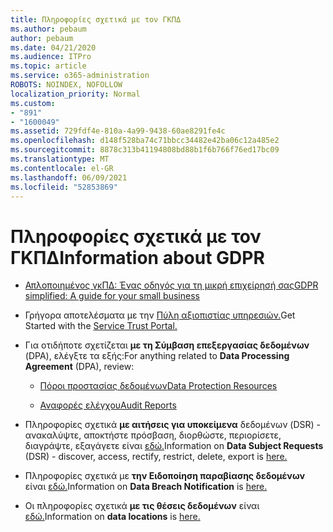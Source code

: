```yaml
---
title: Πληροφορίες σχετικά με τον ΓΚΠΔ
ms.author: pebaum
author: pebaum
ms.date: 04/21/2020
ms.audience: ITPro
ms.topic: article
ms.service: o365-administration
ROBOTS: NOINDEX, NOFOLLOW
localization_priority: Normal
ms.custom:
- "891"
- "1600049"
ms.assetid: 729fdf4e-810a-4a99-9438-60ae8291fe4c
ms.openlocfilehash: d148f528ba74c71bbcc34482e42ba06c12a485e2
ms.sourcegitcommit: 8878c313b41194808bd88b1f6b766f76ed17bc09
ms.translationtype: MT
ms.contentlocale: el-GR
ms.lasthandoff: 06/09/2021
ms.locfileid: "52853869"
---
```

# <a name="information-about-gdpr"></a><span data-ttu-id="b36c4-102">Πληροφορίες σχετικά με τον ΓΚΠΔ</span><span class="sxs-lookup"><span data-stu-id="b36c4-102">Information about GDPR</span></span>

- [<span data-ttu-id="b36c4-103">Απλοποιημένος γκΠΔ: Ένας οδηγός για τη μικρή επιχείρησή σας</span><span class="sxs-lookup"><span data-stu-id="b36c4-103">GDPR simplified: A guide for your small business</span></span>](/microsoft-365/admin/security-and-compliance/gdpr-compliance)

- <span data-ttu-id="b36c4-104">Γρήγορα αποτελέσματα με την [Πύλη αξιοπιστίας υπηρεσιών.](https://servicetrust.microsoft.com/ViewPage/GDPRGetStarted)</span><span class="sxs-lookup"><span data-stu-id="b36c4-104">Get Started with the [Service Trust Portal.](https://servicetrust.microsoft.com/ViewPage/GDPRGetStarted)</span></span>

- <span data-ttu-id="b36c4-105">Για οτιδήποτε σχετίζεται **με τη Σύμβαση επεξεργασίας δεδομένων** (DPA), ελέγξτε τα εξής:</span><span class="sxs-lookup"><span data-stu-id="b36c4-105">For anything related to **Data Processing Agreement** (DPA), review:</span></span>

  - [<span data-ttu-id="b36c4-106">Πόροι προστασίας δεδομένων</span><span class="sxs-lookup"><span data-stu-id="b36c4-106">Data Protection Resources</span></span>](https://servicetrust.microsoft.com/ViewPage/TrustDocuments)

  - [<span data-ttu-id="b36c4-107">Αναφορές ελέγχου</span><span class="sxs-lookup"><span data-stu-id="b36c4-107">Audit Reports</span></span>](https://servicetrust.microsoft.com/ViewPage/MSComplianceGuide)

- <span data-ttu-id="b36c4-108">Πληροφορίες σχετικά **με αιτήσεις για υποκείμενα** δεδομένων (DSR) - ανακαλύψτε, αποκτήστε πρόσβαση, διορθώστε, περιορίσετε, διαγράψτε, εξαγάγετε είναι [εδώ.](/microsoft-365/compliance/gdpr-dsr-office365)</span><span class="sxs-lookup"><span data-stu-id="b36c4-108">Information on **Data Subject Requests** (DSR) - discover, access, rectify, restrict, delete, export is [here.](/microsoft-365/compliance/gdpr-dsr-office365)</span></span>

- <span data-ttu-id="b36c4-109">Πληροφορίες σχετικά με **την Ειδοποίηση παραβίασης δεδομένων** είναι [εδώ.](https://servicetrust.microsoft.com/ViewPage/GDPRBreach)</span><span class="sxs-lookup"><span data-stu-id="b36c4-109">Information on **Data Breach Notification** is [here.](https://servicetrust.microsoft.com/ViewPage/GDPRBreach)</span></span>

- <span data-ttu-id="b36c4-110">Οι πληροφορίες σχετικά **με τις θέσεις δεδομένων** είναι [εδώ.](https://products.office.com/where-is-your-data-located?ms.officeurl=datamaps&amp;geo=All#All)</span><span class="sxs-lookup"><span data-stu-id="b36c4-110">Information on **data locations** is [here.](https://products.office.com/where-is-your-data-located?ms.officeurl=datamaps&amp;geo=All#All)</span></span>
